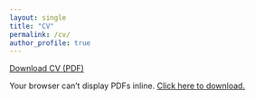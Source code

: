```yaml
---
layout: single
title: "CV"
permalink: /cv/
author_profile: true
---
```


<p><a class="btn btn--primary" href="{{ '/files/LahiriKiran.pdf' | relative_url }}" target="_blank" rel="noopener">
  Download CV (PDF)
</a></p>

<object data="{{ '/files/LahiriKiran.pdf' | relative_url }}"
        type="application/pdf"
        width="100%" height="900">
  <p>Your browser can’t display PDFs inline.
     <a href="{{ '/files/LahiriKiran.pdf' | relative_url }}">Click here to download.</a>
  </p>
</object>
